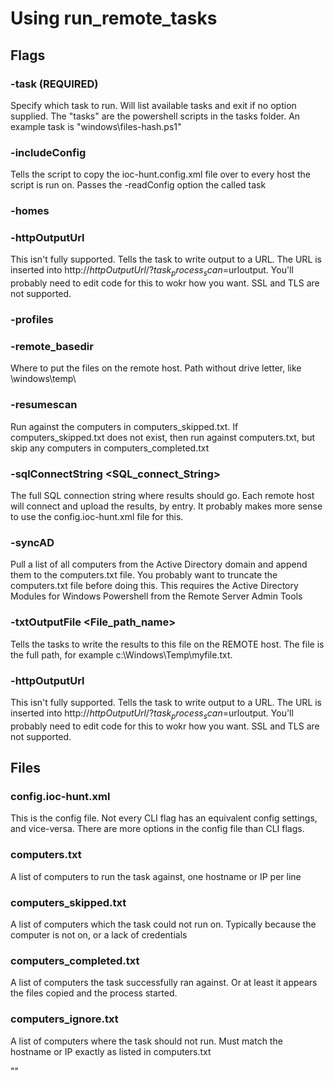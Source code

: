 # Using run_remote_tasks

## Flags

### -task (REQUIRED)
Specify which task to run. Will list available tasks and exit if no option supplied. The "tasks" are the powershell scripts in the tasks folder. An example task is "windows\files-hash.ps1"

### -includeConfig
Tells the script to copy the ioc-hunt.config.xml file over to every host the script is run on. Passes the -readConfig option the called task

### -homes

### -httpOutputUrl <URL>
This isn't fully supported. Tells the task to write output to a URL. The URL is inserted into http://$httpOutputUrl/?task_process_scan=$urloutput. You'll probably need to edit code for this to wokr how you want. SSL and TLS are not supported.

### -profiles

### -remote_basedir
Where to put the files on the remote host. Path without drive letter, like \windows\temp\

### -resumescan
Run against the computers in computers_skipped.txt. If computers_skipped.txt does not exist, then run against computers.txt, but skip any computers in computers_completed.txt

### -sqlConnectString <SQL_connect_String>
The full SQL connection string where results should go. Each remote host will connect and upload the results, by entry. It probably makes more sense to use the config.ioc-hunt.xml file for this.

### -syncAD
Pull a list of all computers from the Active Directory domain and append them to the computers.txt file. You probably want to truncate the computers.txt file before doing this. This requires the Active Directory Modules for Windows Powershell from the Remote Server Admin Tools

### -txtOutputFile <File_path_name>
Tells the tasks to write the results to this file on the REMOTE host. The file is the full path, for example c:\Windows\Temp\myfile.txt. 

### -httpOutputUrl <URL>
This isn't fully supported. Tells the task to write output to a URL. The URL is inserted into http://$httpOutputUrl/?task_process_scan=$urloutput. You'll probably need to edit code for this to wokr how you want. SSL and TLS are not supported.


## Files

### config.ioc-hunt.xml
This is the config file. Not every CLI flag has an equivalent config settings, and vice-versa. There are more options in the config file than CLI flags. 

### computers.txt
A list of computers to run the task against, one hostname or IP per line

### computers_skipped.txt
A list of computers which the task could not run on. Typically because the computer is not on, or a lack of credentials

### computers_completed.txt
A list of computers the task successfully ran against. Or at least it appears the files copied and the process started.

### computers_ignore.txt
A list of computers where the task should not run. Must match the hostname or IP exactly as listed in computers.txt

""